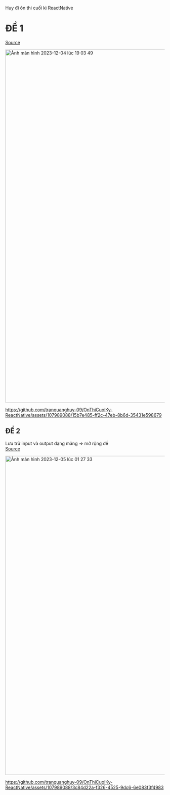 Huy đi ôn thi cuối kì ReactNative

# ĐỀ 1
<a href="https://github.com/tranquanghuy-09/OnThiCuoiKy-ReactNative/tree/main/20092731_TranQuangHuy" target="_blank">Source</a>

<img width="1111" alt="Ảnh màn hình 2023-12-04 lúc 19 03 49" src="https://github.com/tranquanghuy-09/OnThiCuoiKy-ReactNative/assets/107989088/405b2899-80ed-4713-ac1f-0dc51ed66493">

https://github.com/tranquanghuy-09/OnThiCuoiKy-ReactNative/assets/107989088/15b7e485-ff2c-47eb-8b6d-35431e598679

## ĐỀ 2
Lưu trữ input và output dạng mảng => mở rộng đề <br/>
<a href="https://github.com/tranquanghuy-09/OnThiCuoiKy-ReactNative/tree/main/20092731_TranQuangHuy_De2" target="_blank">Source</a>

<img width="1004" alt="Ảnh màn hình 2023-12-05 lúc 01 27 33" src="https://github.com/tranquanghuy-09/OnThiCuoiKy-ReactNative/assets/107989088/5d56eba0-3ec4-4a97-9004-5db345538d99">

https://github.com/tranquanghuy-09/OnThiCuoiKy-ReactNative/assets/107989088/3c84d22a-f326-4525-9dc6-6e083f3f4983

